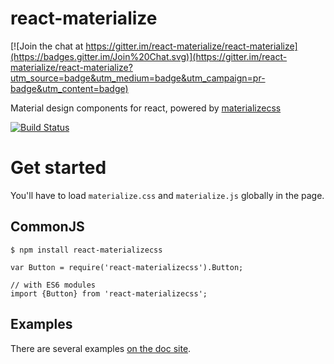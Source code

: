react-materialize
=================

[![Join the chat at https://gitter.im/react-materialize/react-materialize](https://badges.gitter.im/Join%20Chat.svg)](https://gitter.im/react-materialize/react-materialize?utm_source=badge&utm_medium=badge&utm_campaign=pr-badge&utm_content=badge)

Material design components for react, powered by [materializecss](http://materializecss.com/)

[![Build
Status](https://travis-ci.org/react-materialize/react-materialize.svg?branch=master)](https://travis-ci.org/react-materialize/react-materialize)

Get started
===========

You'll have to load `materialize.css` and `materialize.js` globally in the page.

CommonJS
--------

```
$ npm install react-materializecss

var Button = require('react-materializecss').Button;

// with ES6 modules
import {Button} from 'react-materializecss';

```

Examples
---------

There are several examples [on the doc site](https://react-materialize.github.io).
